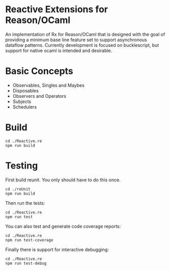 # Reactive Extensions for Reason/OCaml 

An implementation of Rx for Reason/OCaml that is designed with the goal of providing a minimum base line feature set to support asynchronous dataflow patterns. Currently development is focused on bucklescript, but support for native ocaml is intended and desirable.

# Basic Concepts
* Observables, Singles and Maybes
* Disposables
* Observers and Operators
* Subjects
* Schedulers

# Build
```
cd ./Reactive.re
npm run build
```

# Testing

First build reunit. You only should have to do this once.
```
cd ./reUnit
npm run build
```

Then run the tests:
```
cd ./Reactive.re
npm run test
```

You can also test and generate code coverage reports:
```
cd ./Reactive.re
npm run test-coverage
```

Finally there is support for interactive debugging:
```
cd ./Reactive.re
npm run test-debug
```

